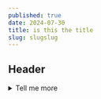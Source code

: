 ```yaml
---
published: true
date: 2024-07-30
title: is this the title
slug: slugslug
---
```

## Header

<details>
  <summary>Tell me more</summary>
  this is more!
</details>
